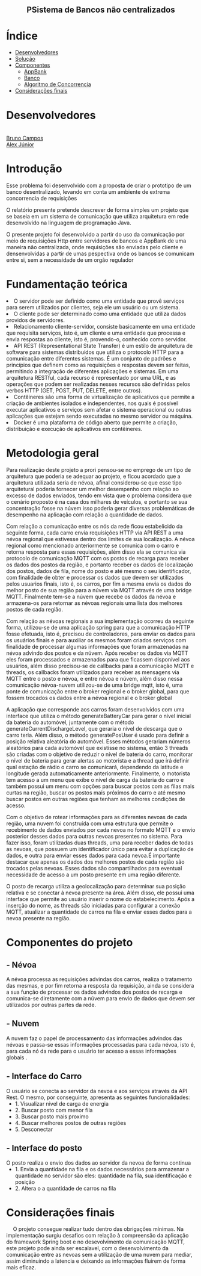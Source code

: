 <h2 align="center">PSistema de Bancos não centralizados </h2>
 
# Índice

- [Desenvolvedores](#desenvolvedores)
- [Solução](#Solução)
- [Componentes](#Componentes)
   - [AppBank](#Posto)
   - [Banco](#Névoa)
   - [Algoritmo de Concorrencia](#Carro)
- [Considerações finais](#consideracoes)

# Desenvolvedores
<br /><a href="https://github.com/BRCZ1N">Bruno Campos</a>
<br /><a href="https://github.com/Oguelo">Alex Júnior</a>

# Introdução

Esse problema foi desenvolvido com a proposta de criar o prototipo de um banco desentralizado, levando em conta um ambiente de extrema concorrencia de requisições 

O relatório presente pretende descrever de forma simples um projeto que se baseia em um sistema de comunicação que utiliza arquitetura em rede desenvolvido na linguagem de programação Java.

O presente projeto foi desenvolvido a partir do uso da comunicação por meio de requisições Http entre servidores de bancos e AppBank de uma maneira não centralizada, onde requisições são enviadas pelo cliente e densenvolvidas a partir de umas pespectiva onde os bancos se comunicam entre si, sem a necessidade de um orgão regulador 

# Fundamentação teórica

<li>O servidor pode ser definido como uma entidade que provê serviços para serem utilizados por clientes, seja ele um usuário ou um sistema. 
<li>O cliente pode ser determinado como uma entidade que utiliza dados providos de servidores.
<li>Relacionamento cliente-servidor, consiste basicamente em uma entidade que requisita serviços, isto é, um cliente e uma entidade que processa e envia respostas ao cliente, isto é, provendo-o, conhecido como servidor.
<li>API REST (Representational State Transfer) é um estilo de arquitetura de software para sistemas distribuídos que utiliza o protocolo HTTP para a comunicação entre diferentes sistemas. É um conjunto de padrões e princípios que definem como as requisições e respostas devem ser feitas, permitindo a integração de diferentes aplicações e sistemas. Em uma arquitetura RESTful, cada recurso é representado por uma URL, e as operações que podem ser realizadas nesses recursos são definidas pelos verbos HTTP (GET, POST, PUT, DELETE, entre outros).
<li>Contêineres são uma forma de virtualização de aplicativos que permite a criação de ambientes isolados e independentes, nos quais é possível executar aplicativos e serviços sem afetar o sistema operacional ou outras aplicações que estejam sendo executadas no mesmo servidor ou máquina.
<li>Docker é uma plataforma de código aberto que permite a criação, distribuição e execução de aplicativos em contêineres.

 # Metodologia geral

Para realização deste projeto a prori pensou-se no emprego de um tipo de arquitetura que poderia se adequar ao projeto, e ficou acordado que a arquitetura utilizada seria de névoa, afinal considerou-se que esse tipo arquitetural poderia fornecer um melhor desempenho com relação ao excesso de dados enviados, tendo em vista que o problema considera que o cenário proposto é na casa dos milhares de veículos, e portanto se sua concentração fosse na núvem isso poderia gerar diversas problemáticas de desempenho na aplicação com relação a quantidade de dados.

Com relação a comunicação entre os nós da rede ficou estabelicido da seguinte forma, cada carro envia requisições HTTP via API REST a uma névoa regional que estivesse dentro dos limites de sua localização. A névoa regional como mencionado anteriormente se comunica com o carro e retorna resposta para essas requisições, além disso ela se comunica via protocolo de comunicação MQTT com os postos de recarga para receber os dados dos postos da região, e portanto receber os dados de localização dos postos, dados de fila, nome do posto e até mesmo o seu identificador, com finalidade de obter e processar os dados que devem ser utilizados pelos usuarios finais, isto é, os carros, por fim a mesma envia os dados do melhor posto de sua região para a núvem via MQTT através de uma bridge MQTT. Finalmente tem-se a núvem que recebe os dados da névoa e armazena-os para retornar as névoas regionais uma lista dos melhores postos de cada região.

Com relação as névoas regionais a sua implementação ocorreu da seguinte forma, utilizou-se de uma aplicação spring para que a comunicação HTTP fosse efetuada, isto é, precisou de controladores, para enviar os dados para os usuários finais e para auxiliar os mesmos foram criados serviços com finalidade de processar algumas informações que foram armazenadas na névoa advindo dos postos e da núvem. Após receber os dados via MQTT eles foram processados e armazenados para que ficassem disponível aos usuários, além disso precisou-se de callbacks para a comunicação MQTT e threads, os callbacks foram utilizados para receber as mensagens via MQTT entre o posto e névoa, e entre névoa e núvem, além disso nessa comunicação névoa-nuvem utilizou-se de uma bridge mqtt, isto é, uma ponte de comunicação entre o broker regional e o broker global, para que fossem trocados os dados entre a névoa regional e o broker global

A aplicação que corresponde aos carros foram desenvolvidos com uma interface que utiliza o método generateBatteryCar para gerar o nível inicial da bateria do automóvel, juntamente com o método generateCurrentDischargeLevel, que geraria o nível de descarga que o carro teria. Além disso, o método generatePosUser é usado para definir a posição relativa aleatória do automóvel. Esses métodos gerariam números aleatórios para cada automóvel que existisse no sistema, então 3 threads são criadas com o objetivo de reduzir o nível de bateria do carro, monitorar o nível de bateria para gerar alertas ao motorista e a thread que irá definir qual estação de rádio o carro se comunicará, dependendo da latitude e longitude gerada automaticamente anteriormente. Finalmente, o motorista tem acesso a um menu que exibe o nível de carga da bateria do carro e também possui um menu com opções para buscar postos com as filas mais curtas na região, buscar os postos mais próximos do carro e até mesmo buscar postos em outras regiões que tenham as melhores condições de acesso.

Com o objetivo de rotear informações para as diferentes nevoas de cada região, uma nuvem foi construída com uma estrutura que permite o recebimento de dados enviados por cada nevoa no formato MQTT e o envio posterior desses dados para outras nevoas presentes no sistema. Para fazer isso, foram utilizadas duas threads, uma para receber dados de todas as nevoas, que possuem um identificador único para evitar a duplicação de dados, e outra para enviar esses dados para cada nevoa.É importante destacar que apenas os dados dos melhores postos de cada região são trocados pelas nevoas. Esses dados são compartilhados para eventual necessidade de acesso a um posto presente em uma região diferente.
 
 O posto de recarga utiliza a geolocalização para determinar sua posição relativa e se conectar à nevoa presente na área. Além disso, ele possui uma interface que permite ao usuário inserir o nome do estabelecimento. Após a inserção do nome, as threads são iniciadas para configurar a conexão MQTT, atualizar a quantidade de carros na fila e enviar esses dados para a nevoa presente na região.

# Componentes do projeto

<h2>- Névoa</h2>
<p2> A névoa processa as requisições advindas dos carros, realiza o tratamento das mesmas, e por fim retorna a resposta da requisição, ainda se considera a sua função de processar os dados advindos dos postos de recarga e comunica-se diretamente com a núvem para envio de dados que devem ser utilizados por outras partes da rede.</p2>
 <h2>- Nuvem</h2>
<p2> A nuvem faz o papel de processamento das informações advindos das névoas e passa-se essas informações processadas para cada névoa, isto é, para cada nó da rede para o usuário ter acesso a essas informações globais .</p2>
<h2>- Interface do Carro</h2>
<p2> O usuário se conecta ao servidor da nevoa e aos serviços através da API Rest. O mesmo, por conseguinte, apresenta as seguintes funcionalidades:</p2>
 <ul>
  <li>1. Visualizar nivel de carga de energia</li>
  <li>2. Buscar posto com menor fila </li>
  <li>3. Buscar posto mais proximo </li>
  <li>4. Buscar melhores postos de outras regiões</li>
  <li>5. Desconectar</li>
</ul>
<h2>- Interface do posto </h2>
<p2> O posto realiza o envio dos dados ao servidor da nevoa de forma continua</p2>
 <ul>
  <li>1. Envia a quantidade na fila e os dados necessários para armazenar a quantidade no servidor são eles: quantidade na fila, sua identificação e posição</li>
  <li>2. Altera o a quantidade de carros na fila</li>
</ul>
 
 # Considerações finais 
<p2> &emsp; O projeto consegue realizar tudo dentro das obrigações mínimas. Na implementação surgiu desafios com relação à compreensão da aplicação do framework Spring boot e no desevolvimento da comunicação MQTT, este projeto pode ainda ser escalavel, com o desenvolvimento da comunicação entre as nevoas sem a utilização de uma nuvem para mediar, assim diminuindo a latencia e deixando as informações fluirem de forma mais eficaz.
